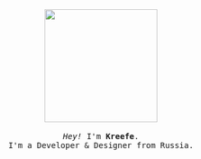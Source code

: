 <p align="center">

  <br>
  <br>
  
  <img width="200" src="https://kirlovon.github.io/Kirlovon/cat.gif">
 
  <br>
  <br>
  
  <samp>
    <i>Hey!</i> I'm <b>Kreefe</b>.
    <br> 
    I'm a Developer & Designer from Russia.
    <br>
    <br>
  </samp>
  
  <br>
  <br>
  <br>
  <br>
  <br>

</p>
